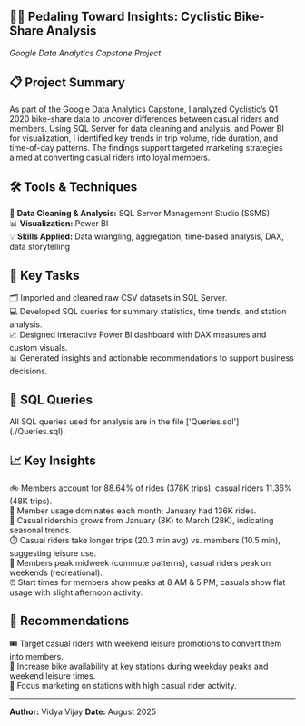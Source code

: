 ## 🚴‍♂️ Pedaling Toward Insights: Cyclistic Bike-Share Analysis 
*Google Data Analytics Capstone Project*

## 📋 Project Summary  
As part of the Google Data Analytics Capstone, I analyzed Cyclistic’s Q1 2020 bike-share data to uncover differences between casual riders and members. Using SQL Server for data cleaning and analysis, and Power BI for visualization, I identified key trends in trip volume, ride duration, and time-of-day patterns. The findings support targeted marketing strategies aimed at converting casual riders into loyal members.

## 🛠️ Tools & Techniques  
🧹 **Data Cleaning & Analysis:** SQL Server Management Studio (SSMS)  
📊 **Visualization:** Power BI  
💡 **Skills Applied:** Data wrangling, aggregation, time-based analysis, DAX, data storytelling

## 🔑 Key Tasks  
🗂️ Imported and cleaned raw CSV datasets in SQL Server.  
💻 Developed SQL queries for summary statistics, time trends, and station analysis.  
📈 Designed interactive Power BI dashboard with DAX measures and custom visuals.  
📊 Generated insights and actionable recommendations to support business decisions.

## 💾 SQL Queries  
All SQL queries used for analysis are in the file ['Queries.sql'] (./Queries.sql).

## 📈 Key Insights  
🚲 Members account for 88.64% of rides (378K trips), casual riders 11.36% (48K trips).  
📅 Member usage dominates each month; January had 136K rides.  
🌱 Casual ridership grows from January (8K) to March (28K), indicating seasonal trends.  
⏱️ Casual riders take longer trips (20.3 min avg) vs. members (10.5 min), suggesting leisure use.  
🏢 Members peak midweek (commute patterns), casual riders peak on weekends (recreational).  
⏰ Start times for members show peaks at 8 AM & 5 PM; casuals show flat usage with slight afternoon activity.

## 🎯 Recommendations  
🎟️ Target casual riders with weekend leisure promotions to convert them into members.  
🚴 Increase bike availability at key stations during weekday peaks and weekend leisure times.  
📍 Focus marketing on stations with high casual rider activity.

---

**Author:** Vidya Vijay 
**Date:** August 2025  
